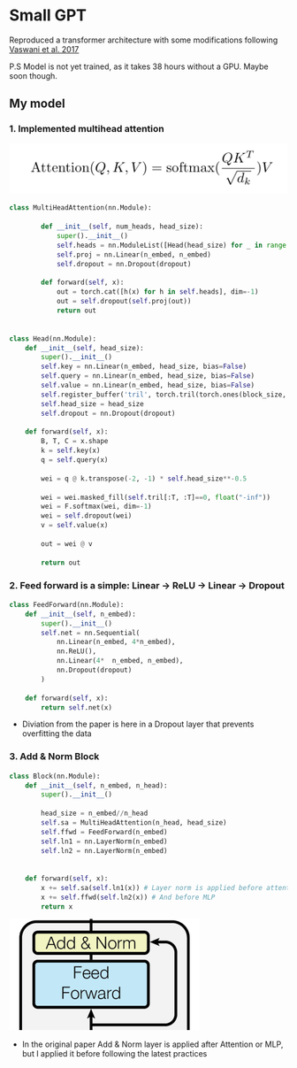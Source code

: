 # Small GPT

Reproduced a transformer architecture with some modifications following [Vaswani et al. 2017](https://arxiv.org/pdf/1706.03762)

P.S Model is not yet trained, as it takes 38 hours without a GPU. Maybe soon though.

## My model

### 1. Implemented multihead attention

![alt text](Media/image.png)

```python
class MultiHeadAttention(nn.Module):
    
        def __init__(self, num_heads, head_size):
            super().__init__()
            self.heads = nn.ModuleList([Head(head_size) for _ in range (num_heads)])
            self.proj = nn.Linear(n_embed, n_embed)
            self.dropout = nn.Dropout(dropout)
        
        def forward(self, x):
            out = torch.cat([h(x) for h in self.heads], dim=-1)
            out = self.dropout(self.proj(out))
            return out


class Head(nn.Module):
    def __init__(self, head_size):
        super().__init__()
        self.key = nn.Linear(n_embed, head_size, bias=False)
        self.query = nn.Linear(n_embed, head_size, bias=False)
        self.value = nn.Linear(n_embed, head_size, bias=False)
        self.register_buffer('tril', torch.tril(torch.ones(block_size, block_size)))
        self.head_size = head_size
        self.dropout = nn.Dropout(dropout)
        
    def forward(self, x):
        B, T, C = x.shape
        k = self.key(x)
        q = self.query(x)
        
        wei = q @ k.transpose(-2, -1) * self.head_size**-0.5
        
        wei = wei.masked_fill(self.tril[:T, :T]==0, float("-inf"))
        wei = F.softmax(wei, dim=-1)
        wei = self.dropout(wei)
        v = self.value(x)

        out = wei @ v
        
        return out 
```

### 2. Feed forward is a simple: Linear -> ReLU -> Linear -> Dropout

```python
class FeedForward(nn.Module):
    def __init__(self, n_embed):
        super().__init__()
        self.net = nn.Sequential(
            nn.Linear(n_embed, 4*n_embed), 
            nn.ReLU(),
            nn.Linear(4*  n_embed, n_embed),
            nn.Dropout(dropout)
        )
    
    def forward(self, x):
        return self.net(x)
```

- Diviation from the paper is here in a Dropout layer that prevents overfitting the data

### 3. Add & Norm Block

```python
class Block(nn.Module):
    def __init__(self, n_embed, n_head):
        super().__init__()
        
        head_size = n_embed//n_head
        self.sa = MultiHeadAttention(n_head, head_size)
        self.ffwd = FeedForward(n_embed)
        self.ln1 = nn.LayerNorm(n_embed)
        self.ln2 = nn.LayerNorm(n_embed)

        
    def forward(self, x):
        x += self.sa(self.ln1(x)) # Layer norm is applied before attention
        x += self.ffwd(self.ln2(x)) # And before MLP
        return x
```

![alt text](Media/image-4.png)

- In the original paper Add & Norm layer is applied after Attention or MLP, but I applied it before following the latest practices  
